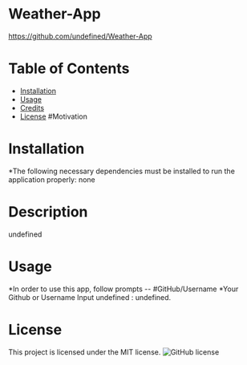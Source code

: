 
# Weather-App
https://github.com/undefined/Weather-App
# Table of Contents 
* [Installation](#installation)
* [Usage](#usage)
* [Credits](#Credits)
* [License](#license)
#Motivation
# Installation
*The following necessary dependencies must be installed to run the application properly: none
# Description
undefined
# Usage
*In order to use this app, follow prompts --
#GitHub/Username
*Your Github or Username Input
undefined : undefined.
# License 
This project is licensed under the MIT license. 
![GitHub license](https://img.shields.io/badge/license-MIT-blue.svg)
